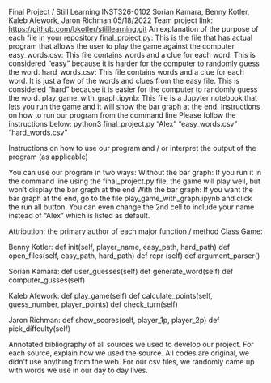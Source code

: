 Final Project / Still Learning INST326-0102 Sorian Kamara, Benny Kotler, Kaleb Afework, Jaron Richman 05/18/2022
Team project link: https://github.com/bkotler/stilllearning.git
An explanation of the purpose of each file in your repository final_project.py: This is the file that has actual program that allows the user to play the game against the computer easy_words.csv: This file contains words and a clue for each word. This is considered “easy” because it is harder for the computer to randomly guess the word. hard_words.csv: This file contains words and a clue for each word. It is just a few of the words and clues from the easy file. This is considered “hard” because it is easier for the computer to randomly guess the word. play_game_with_graph.ipynb: This file is a Jupyter notebook that lets you run the game and it will show the bar graph at the end. Instructions on how to run our program from the command line Please follow the instructions below: python3 final_project.py “Alex” “easy_words.csv” “hard_words.csv”

Instructions on how to use our program and / or interpret the output of the program (as applicable)

You can use our program in two ways: Without the bar graph: If you run it in the command line using the final_project.py file, the game will play well, but won’t display the bar graph at the end With the bar graph: If you want the bar graph at the end, go to the file play_game_with_graph.ipynb and click the run all button. You can even change the 2nd cell to include your name instead of “Alex” which is listed as default.

Attribution: the primary author of each major function / method Class Game:

Benny Kotler: def init(self, player_name, easy_path, hard_path) def open_files(self, easy_path, hard_path) def repr (self) def argument_parser()

Sorian Kamara: def user_guesses(self) def generate_word(self) def computer_gusses(self)

Kaleb Afework: def play_game(self) def calculate_points(self, guess_number, player_points) def check_turn(self)

Jaron Richman: def show_scores(self, player_1p, player_2p) def pick_diffculty(self)

Annotated bibliography of all sources we used to develop our project. For each source, explain how we used the source. All codes are original, we didn't use anything from the web. For our csv files, we randomly came up with words we use in our day to day lives.
